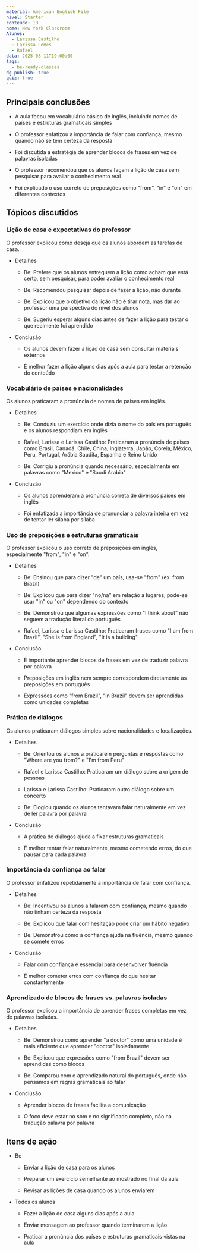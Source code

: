 ```yaml
---
material: American English File
nivel: Starter
conteúdo: 1B
nome: New York Classroom
Alunos:
  - Larissa Castilho
  - Larissa Lemes
  - Rafael
data: 2025-08-11T19:00:00
tags:
  - be-ready-classes
dg-publish: true
quiz: true
---
```

## Principais conclusões

- A aula focou em vocabulário básico de inglês, incluindo nomes de países e estruturas gramaticais simples
    
- O professor enfatizou a importância de falar com confiança, mesmo quando não se tem certeza da resposta
    
- Foi discutida a estratégia de aprender blocos de frases em vez de palavras isoladas
    
- O professor recomendou que os alunos façam a lição de casa sem pesquisar para avaliar o conhecimento real
    
- Foi explicado o uso correto de preposições como "from", "in" e "on" em diferentes contextos
    

## Tópicos discutidos

### Lição de casa e expectativas do professor

O professor explicou como deseja que os alunos abordem as tarefas de casa.

- Detalhes
    
    - Be: Prefere que os alunos entreguem a lição como acham que está certo, sem pesquisar, para poder avaliar o conhecimento real
        
    - Be: Recomendou pesquisar depois de fazer a lição, não durante
        
    - Be: Explicou que o objetivo da lição não é tirar nota, mas dar ao professor uma perspectiva do nível dos alunos
        
    - Be: Sugeriu esperar alguns dias antes de fazer a lição para testar o que realmente foi aprendido
        
- Conclusão
    
    - Os alunos devem fazer a lição de casa sem consultar materiais externos
        
    - É melhor fazer a lição alguns dias após a aula para testar a retenção do conteúdo
        

### Vocabulário de países e nacionalidades

Os alunos praticaram a pronúncia de nomes de países em inglês.

- Detalhes
    
    - Be: Conduziu um exercício onde dizia o nome do país em português e os alunos respondiam em inglês
        
    - Rafael, Larissa e Larissa Castilho: Praticaram a pronúncia de países como Brasil, Canadá, Chile, China, Inglaterra, Japão, Coreia, México, Peru, Portugal, Arábia Saudita, Espanha e Reino Unido
        
    - Be: Corrigiu a pronúncia quando necessário, especialmente em palavras como "Mexico" e "Saudi Arabia"
        
- Conclusão
    
    - Os alunos aprenderam a pronúncia correta de diversos países em inglês
        
    - Foi enfatizada a importância de pronunciar a palavra inteira em vez de tentar ler sílaba por sílaba
        

### Uso de preposições e estruturas gramaticais

O professor explicou o uso correto de preposições em inglês, especialmente "from", "in" e "on".

- Detalhes
    
    - Be: Ensinou que para dizer "de" um país, usa-se "from" (ex: from Brazil)
        
    - Be: Explicou que para dizer "no/na" em relação a lugares, pode-se usar "in" ou "on" dependendo do contexto
        
    - Be: Demonstrou que algumas expressões como "I think about" não seguem a tradução literal do português
        
    - Rafael, Larissa e Larissa Castilho: Praticaram frases como "I am from Brazil", "She is from England", "It is a building"
        
- Conclusão
    
    - É importante aprender blocos de frases em vez de traduzir palavra por palavra
        
    - Preposições em inglês nem sempre correspondem diretamente às preposições em português
        
    - Expressões como "from Brazil", "in Brazil" devem ser aprendidas como unidades completas
        

### Prática de diálogos

Os alunos praticaram diálogos simples sobre nacionalidades e localizações.

- Detalhes
    
    - Be: Orientou os alunos a praticarem perguntas e respostas como "Where are you from?" e "I'm from Peru"
        
    - Rafael e Larissa Castilho: Praticaram um diálogo sobre a origem de pessoas
        
    - Larissa e Larissa Castilho: Praticaram outro diálogo sobre um concerto
        
    - Be: Elogiou quando os alunos tentavam falar naturalmente em vez de ler palavra por palavra
        
- Conclusão
    
    - A prática de diálogos ajuda a fixar estruturas gramaticais
        
    - É melhor tentar falar naturalmente, mesmo cometendo erros, do que pausar para cada palavra
        

### Importância da confiança ao falar

O professor enfatizou repetidamente a importância de falar com confiança.

- Detalhes
    
    - Be: Incentivou os alunos a falarem com confiança, mesmo quando não tinham certeza da resposta
        
    - Be: Explicou que falar com hesitação pode criar um hábito negativo
        
    - Be: Demonstrou como a confiança ajuda na fluência, mesmo quando se comete erros
        
- Conclusão
    
    - Falar com confiança é essencial para desenvolver fluência
        
    - É melhor cometer erros com confiança do que hesitar constantemente
        

### Aprendizado de blocos de frases vs. palavras isoladas

O professor explicou a importância de aprender frases completas em vez de palavras isoladas.

- Detalhes
    
    - Be: Demonstrou como aprender "a doctor" como uma unidade é mais eficiente que aprender "doctor" isoladamente
        
    - Be: Explicou que expressões como "from Brazil" devem ser aprendidas como blocos
        
    - Be: Comparou com o aprendizado natural do português, onde não pensamos em regras gramaticais ao falar
        
- Conclusão
    
    - Aprender blocos de frases facilita a comunicação
        
    - O foco deve estar no som e no significado completo, não na tradução palavra por palavra
        

## Itens de ação

- Be
    
    - Enviar a lição de casa para os alunos
        
    - Preparar um exercício semelhante ao mostrado no final da aula
        
    - Revisar as lições de casa quando os alunos enviarem
        
- Todos os alunos
    
    - Fazer a lição de casa alguns dias após a aula
        
    - Enviar mensagem ao professor quando terminarem a lição
        
    - Praticar a pronúncia dos países e estruturas gramaticais vistas na aula